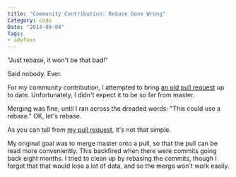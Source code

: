 ```yaml
---
title: "Community Contribution: Rebase Gone Wrong"
Category: code
Date: "2014-09-04"
Tags:
- advfoss
---
```


"Just rebase, it won't be that bad!"

Said nobody. Ever.

For my community contribution, I attempted to bring [an old pull request] up to date. Unfortunately, I didn't expect it to be so far from master.

Merging was fine, until I ran across the dreaded words: "This could use a rebase." OK, let's rebase.

As you can tell from [my pull request], it's not that simple.

My original goal was to merge master onto a pull, so that the pull can be read more conveniently. This backfired when there were commits going back eight months. I tried to clean up by rebasing the commits, though I forgot that that would lose a lot of data, and so the merge won't work easily.

[an old pull request]: https://github.com/D-Programming-Language/phobos/pull/1797
[my pull request]: https://github.com/WebDrake/phobos/pull/6

